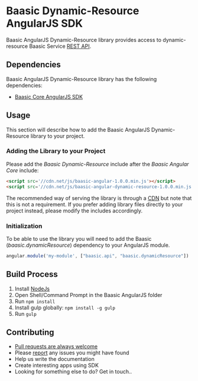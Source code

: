 # Baasic Dynamic-Resource AngularJS SDK

Baasic AngularJS Dynamic-Resource library provides access to dynamic-resource Baasic Service [REST API](https://api.baasic.com/vX).

## Dependencies

Baasic AngularJS Dynamic-Resource library has the following dependencies:

* [Baasic Core AngularJS SDK](../../../baasic-sdk-angularjs-core)

## Usage

This section will describe how to add the Baasic AngularJS Dynamic-Resource library to your project.

### Adding the Library to your Project

Please add the _Baasic Dynamic-Resource_ include after the _Baasic Angular Core_ include:

```html
<script src='//cdn.net/js/baasic-angular-1.0.0.min.js'></script>
<script src='//cdn.net/js/baasic-angular-dynamic-resource-1.0.0.min.js'></script>
```

The recommended way of serving the library is through a [CDN](http://en.wikipedia.org/wiki/Content_delivery_network) but note that this is not a requirement. If you prefer adding library files directly to your project instead, please modify the includes accordingly.


### Initialization

To be able to use the library you will need to add the Baasic (_baasic.dynamicResource_) dependency to your AngularJS module.

```javascript
angular.module('my-module', ["baasic.api", "baasic.dynamicResource"])
```

## Build Process

1. Install [NodeJs](http://nodejs.org/download/)
2. Open Shell/Command Prompt in the Baasic AngularJS folder
3. Run `npm install`
4. Install gulp globally: `npm install -g gulp`
5. Run `gulp`

## Contributing

* [Pull requests are always welcome](../../../baasic-sdk-angularjs-dynamic-resource/pulls)
* Please [report](../../../baasic-sdk-angularjs-dynamic-resource/issues) any issues you might have found
* Help us write the documentation
* Create interesting apps using SDK
* Looking for something else to do? Get in touch..
